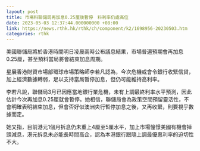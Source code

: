 ```yaml
---
layout: post
title: 市場料聯儲局再加息0.25厘後暫停　料利率仍處高位
date: 2023-05-03 12:37:44.000000000 +08:00
link: https://news.rthk.hk/rthk/ch/component/k2/1698956-20230503.htm
categories: rthk
---
```


美國聯儲局將於香港時間明日凌晨兩時公布議息結果，市場普遍預期會再加息0.25厘，甚至預料當局將會結束加息周期。

星展香港財資市場部環球市場策略師李若凡認為，今次危機或會令銀行收緊信貸，加上經濟數據轉弱，足以支持當局暫停加息，但仍可能維持高利率。

李若凡說，聯儲局3月已因應當地銀行業危機，未有上調最終利率水平預測，因此估計今次再加息0.25厘就會暫停。她相信，聯儲局會為政策空間預留靈活性，不會明確表明結束加息，但會否好似澳洲央行暫停加息之後，又再收緊，則要視乎數據而定。

她又指，目前港元1個月拆息仍未重上4厘至5厘水平，加上市場憧憬美國有機會掉頭減息，港元拆息未必能長時間高企，認為本港銀行跟隨上調最優惠利率的迫切性不大。
